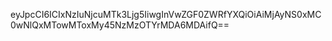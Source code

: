 eyJpcCI6ICIxNzIuNjcuMTk3Ljg5IiwgInVwZGF0ZWRfYXQiOiAiMjAyNS0xMC0wNlQxMTowMToxMy45NzMzOTYrMDA6MDAifQ==